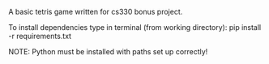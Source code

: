 A basic tetris game written for cs330 bonus project.<br  />

To install dependencies type in terminal (from working directory):
pip install -r requirements.txt

NOTE: Python must be installed with paths set up correctly!